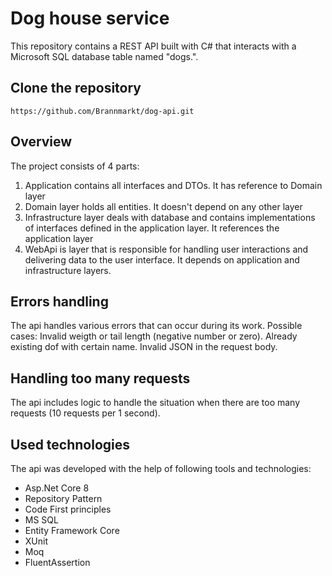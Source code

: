 # Dog house service
This repository contains a REST API built with C# that interacts with a Microsoft SQL database table named "dogs.".
## Clone the repository
```
https://github.com/Brannmarkt/dog-api.git
```
## Overview 
The project consists of 4 parts: 
1. Application contains all interfaces and DTOs. It has reference to Domain layer 
2. Domain layer holds all entities. It doesn't depend on any other layer
3. Infrastructure layer deals with database and contains implementations of interfaces defined in the application layer. It references the application layer
4. WebApi is layer that is responsible for handling user interactions and delivering data to the user interface. It depends on application and infrastructure layers.

## Errors handling
The api handles various errors that can occur during its work. Possible cases: Invalid weigth or tail length (negative number or zero). Already existing dof with certain name. Invalid JSON in the request body.

## Handling too many requests
The api includes logic to handle the situation when there are too many requests (10 requests per 1 second).

## Used technologies 
The api was developed with the help of following tools and technologies:
* Asp.Net Core 8
* Repository Pattern 
* Code First principles
* MS SQL
* Entity Framework Core
* XUnit
* Moq
* FluentAssertion
